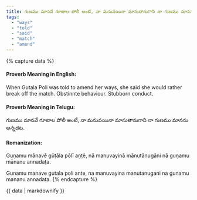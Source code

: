 ```yaml
---
title: గుణము మానవే గూటాల పోలీ అంటే, నా మనువయినా మానుతానుగాని నా గుణము మానను అన్నదట.
tags:
  - "ways"
  - "told"
  - "said"
  - "match"
  - "amend"
---
```


{% capture data %}
#### Proverb Meaning in English:
When Gutala Poli was told to amend her ways, she said she would rather break off the match.
Obstinnte behaviour. Stubborn conduct.

#### Proverb Meaning in Telugu:
గుణము మానవే గూటాల పోలీ అంటే, నా మనువయినా మానుతానుగాని నా గుణము మానను అన్నదట.

#### Romanization:
Guṇamu mānavē gūṭāla pōlī aṇṭē, nā manuvayinā mānutānugāni nā guṇamu mānanu annadaṭa.

Gunamu manave gutala poli ante, na manuvayina manutanugani na gunamu mananu annadata.
{% endcapture %}

{{ data | markdownify }}

